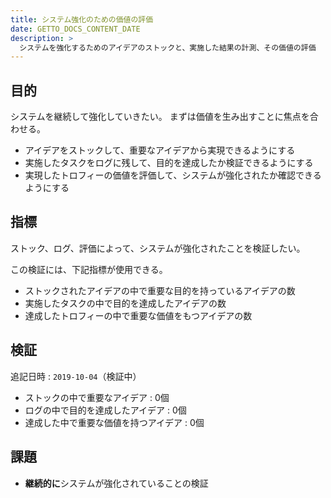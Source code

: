 ```yaml
---
title: システム強化のための価値の評価
date: GETTO_DOCS_CONTENT_DATE
description: >
  システムを強化するためのアイデアのストックと、実施した結果の計測、その価値の評価
---
```


## 目的

システムを継続して強化していきたい。
まずは価値を生み出すことに焦点を合わせる。

- アイデアをストックして、重要なアイデアから実現できるようにする
- 実施したタスクをログに残して、目的を達成したか検証できるようにする
- 実現したトロフィーの価値を評価して、システムが強化されたか確認できるようにする


## 指標

ストック、ログ、評価によって、システムが強化されたことを検証したい。

この検証には、下記指標が使用できる。

- ストックされたアイデアの中で重要な目的を持っているアイデアの数
- 実施したタスクの中で目的を達成したアイデアの数
- 達成したトロフィーの中で重要な価値をもつアイデアの数


## 検証

追記日時 : `2019-10-04`（検証中）

- ストックの中で重要なアイデア : 0個
- ログの中で目的を達成したアイデア : 0個
- 達成した中で重要な価値を持つアイデア : 0個


## 課題

- **継続的に**システムが強化されていることの検証
